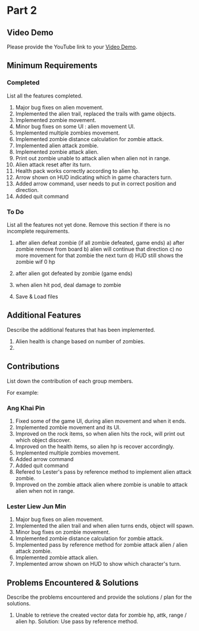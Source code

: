 # Part 2

## Video Demo

Please provide the YouTube link to your [Video Demo](https://youtube.com).

## Minimum Requirements

### Completed

List all the features completed.

1. Major bug fixes on alien movement.
2. Implemented the alien trail, replaced the trails with game objects.
3. Implemented zombie movement.
4. Minor bug fixes on some UI : alien movement UI.
5. Implemented multiple zombies movement.
6. Implemented zombie distance calculation for zombie attack.
7. Implemented alien attack zombie.
8. Implemented zombie attack alien.
9. Print out zombie unable to attack alien when alien not in range.
10. Alien attack reset after its turn.
11. Health pack works correctly according to alien hp.
12. Arrow shown on HUD indicating which in game characters turn.
13. Added arrow command, user needs to put in correct position and direction.
14. Added quit command

### To Do

List all the features not yet done. Remove this section if there is no incomplete requirements.

1. after alien defeat zombie (if all zombie defeated, game ends)
a) after zombie remove from board
b) alien will continue that direction
c) no more movement for that zombie the next turn
d) HUD still shows the zombie wif 0 hp

2. after alien got defeated by zombie (game ends)
3. when alien hit pod, deal damage to zombie
4. Save & Load files


## Additional Features

Describe the additional features that has been implemented.

1. Alien health is change based on number of zombies.
2. 

## Contributions

List down the contribution of each group members.

For example:

### Ang Khai Pin

1. Fixed some of the game UI, during alien movement and when it ends.
2. Implemented zombie movement and its UI.
3. Improved on the rock items, so when alien hits the rock, will print out which object discover.
4. Improved on the health items, so alien hp is recover accordingly.
5. Implemented multiple zombies movement.
6. Added arrow command
7. Added quit command
8. Refered to Lester's pass by reference method to implement alien attack zombie.
9. Improved on the zombie attack alien where zombie is unable to attack alien when not in range.

### Lester Liew Jun Min

1. Major bug fixes on alien movement.
2. Implemented the alien trail and when alien turns ends, object will spawn.
3. Minor bug fixes on zombie movement.
4. Implemented zombie distance calculation for zombie attack.
5. Implemented pass by reference method for zombie attack alien / alien attack zombie.
6. Implemented zombie attack alien.
7. Implemented arrow shown on HUD to show which character's turn.

## Problems Encountered & Solutions

Describe the problems encountered and provide the solutions / plan for the solutions.

1. Unable to retrieve the created vector data for zombie hp, attk, range / alien hp. Solution: Use pass by reference method.
